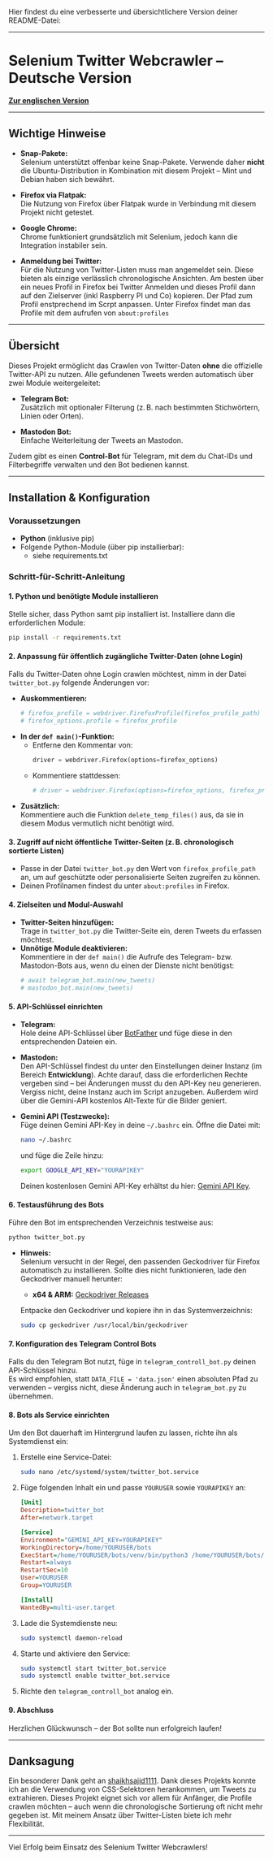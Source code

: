 Hier findest du eine verbesserte und übersichtlichere Version deiner README-Datei:

---

# Selenium Twitter Webcrawler – Deutsche Version

[**Zur englischen Version**](https://github.com/Sam4000der2/selenium_twitter_Webcrawler_en)

---

## Wichtige Hinweise

- **Snap-Pakete:**  
  Selenium unterstützt offenbar keine Snap-Pakete. Verwende daher **nicht** die Ubuntu-Distribution in Kombination mit diesem Projekt – Mint und Debian haben sich bewährt.

- **Firefox via Flatpak:**  
  Die Nutzung von Firefox über Flatpak wurde in Verbindung mit diesem Projekt nicht getestet.

- **Google Chrome:**  
  Chrome funktioniert grundsätzlich mit Selenium, jedoch kann die Integration instabiler sein.

- **Anmeldung bei Twitter:**  
  Für die Nutzung von Twitter-Listen muss man angemeldet sein. Diese bieten als einzige verlässlich chronologische Ansichten. Am besten über ein neues Profil in Firefox bei Twitter Anmelden und dieses Profil dann auf den Zielserver (inkl Raspberry PI und Co) kopieren. Der Pfad zum Profil enstprechend im Scrpt anpassen. Unter Firefox findet man das Profile mit dem aufrufen von `about:profiles`

---

## Übersicht

Dieses Projekt ermöglicht das Crawlen von Twitter-Daten **ohne** die offizielle Twitter-API zu nutzen. Alle gefundenen Tweets werden automatisch über zwei Module weitergeleitet:

- **Telegram Bot:**  
  Zusätzlich mit optionaler Filterung (z. B. nach bestimmten Stichwörtern, Linien oder Orten).

- **Mastodon Bot:**  
  Einfache Weiterleitung der Tweets an Mastodon.

Zudem gibt es einen **Control-Bot** für Telegram, mit dem du Chat-IDs und Filterbegriffe verwalten und den Bot bedienen kannst.

---

## Installation & Konfiguration

### Voraussetzungen

- **Python** (inklusive pip)
- Folgende Python-Module (über pip installierbar):
  - siehe requirements.txt

### Schritt-für-Schritt-Anleitung

#### 1. Python und benötigte Module installieren

Stelle sicher, dass Python samt pip installiert ist. Installiere dann die erforderlichen Module:
```bash
pip install -r requirements.txt
```

#### 2. Anpassung für öffentlich zugängliche Twitter-Daten (ohne Login)

Falls du Twitter-Daten ohne Login crawlen möchtest, nimm in der Datei `twitter_bot.py` folgende Änderungen vor:

- **Auskommentieren:**
  ```python
  # firefox_profile = webdriver.FirefoxProfile(firefox_profile_path)
  # firefox_options.profile = firefox_profile
  ```
- **In der `def main()`-Funktion:**
  - Entferne den Kommentar von:
    ```python
    driver = webdriver.Firefox(options=firefox_options)
    ```
  - Kommentiere stattdessen:
    ```python
    # driver = webdriver.Firefox(options=firefox_options, firefox_profile=firefox_profile_path)
    ```
- **Zusätzlich:**  
  Kommentiere auch die Funktion `delete_temp_files()` aus, da sie in diesem Modus vermutlich nicht benötigt wird.

#### 3. Zugriff auf nicht öffentliche Twitter-Seiten (z. B. chronologisch sortierte Listen)

- Passe in der Datei `twitter_bot.py` den Wert von `firefox_profile_path` an, um auf geschützte oder personalisierte Seiten zugreifen zu können.
- Deinen Profilnamen findest du unter `about:profiles` in Firefox.

#### 4. Zielseiten und Modul-Auswahl

- **Twitter-Seiten hinzufügen:**  
  Trage in `twitter_bot.py` die Twitter-Seite ein, deren Tweets du erfassen möchtest.
- **Unnötige Module deaktivieren:**  
  Kommentiere in der `def main()` die Aufrufe des Telegram- bzw. Mastodon-Bots aus, wenn du einen der Dienste nicht benötigst:
  ```python
  # await telegram_bot.main(new_tweets)
  # mastodon_bot.main(new_tweets)
  ```

#### 5. API-Schlüssel einrichten

- **Telegram:**  
  Hole deine API-Schlüssel über [BotFather](https://t.me/BotFather) und füge diese in den entsprechenden Dateien ein.

- **Mastodon:**  
  Den API-Schlüssel findest du unter den Einstellungen deiner Instanz (im Bereich **Entwicklung**). Achte darauf, dass die erforderlichen Rechte vergeben sind – bei Änderungen musst du den API-Key neu generieren. Vergiss nicht, deine Instanz auch im Script anzugeben. Außerdem wird über die Gemini-API kostenlos Alt-Texte für die Bilder geniert. 

- **Gemini API (Testzwecke):**  
  Füge deinen Gemini API-Key in deine `~/.bashrc` ein. Öffne die Datei mit:
  ```bash
  nano ~/.bashrc
  ```
  und füge die Zeile hinzu:
  ```bash
  export GOOGLE_API_KEY="YOURAPIKEY"
  ```
  Deinen kostenlosen Gemini API-Key erhältst du hier: [Gemini API Key](https://aistudio.google.com/apikey).

#### 6. Testausführung des Bots

Führe den Bot im entsprechenden Verzeichnis testweise aus:
```bash
python twitter_bot.py
```
- **Hinweis:**  
  Selenium versucht in der Regel, den passenden Geckodriver für Firefox automatisch zu installieren. Sollte dies nicht funktionieren, lade den Geckodriver manuell herunter:
  - **x64 & ARM:** [Geckodriver Releases](https://github.com/mozilla/geckodriver/releases)
  
  Entpacke den Geckodriver und kopiere ihn in das Systemverzeichnis:
  ```bash
  sudo cp geckodriver /usr/local/bin/geckodriver
  ```

#### 7. Konfiguration des Telegram Control Bots

Falls du den Telegram Bot nutzt, füge in `telegram_controll_bot.py` deinen API-Schlüssel hinzu.  
Es wird empfohlen, statt `DATA_FILE = 'data.json'` einen absoluten Pfad zu verwenden – vergiss nicht, diese Änderung auch in `telegram_bot.py` zu übernehmen.

#### 8. Bots als Service einrichten

Um den Bot dauerhaft im Hintergrund laufen zu lassen, richte ihn als Systemdienst ein:

1. Erstelle eine Service-Datei:
   ```bash
   sudo nano /etc/systemd/system/twitter_bot.service
   ```
2. Füge folgenden Inhalt ein und passe `YOURUSER` sowie `YOURAPIKEY` an:
   ```ini
   [Unit]
   Description=twitter_bot
   After=network.target

   [Service]
   Environment="GEMINI_API_KEY=YOURAPIKEY"
   WorkingDirectory=/home/YOURUSER/bots
   ExecStart=/home/YOURUSER/bots/venv/bin/python3 /home/YOURUSER/bots/twitter_bot.py
   Restart=always
   RestartSec=10
   User=YOURUSER
   Group=YOURUSER

   [Install]
   WantedBy=multi-user.target
   ```
3. Lade die Systemdienste neu:
   ```bash
   sudo systemctl daemon-reload
   ```
4. Starte und aktiviere den Service:
   ```bash
   sudo systemctl start twitter_bot.service
   sudo systemctl enable twitter_bot.service
   ```
5. Richte den `telegram_controll_bot` analog ein.

#### 9. Abschluss

Herzlichen Glückwunsch – der Bot sollte nun erfolgreich laufen!

---

## Danksagung

Ein besonderer Dank geht an [shaikhsajid1111](https://github.com/shaikhsajid1111/twitter-scraper-selenium/blob/main/twitter_scraper_selenium/element_finder.py). Dank dieses Projekts konnte ich an die Verwendung von CSS-Selektoren herankommen, um Tweets zu extrahieren. Dieses Projekt eignet sich vor allem für Anfänger, die Profile crawlen möchten – auch wenn die chronologische Sortierung oft nicht mehr gegeben ist. Mit meinem Ansatz über Twitter-Listen biete ich mehr Flexibilität.

---

Viel Erfolg beim Einsatz des Selenium Twitter Webcrawlers!
